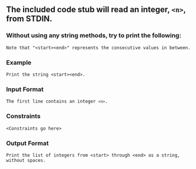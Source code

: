 <h2>The included code stub will read an integer, <code>&lt;n&gt;</code>, from STDIN.</h2>

<h3>Without using any string methods, try to print the following:</h3>

<pre>
<code>Note that "&lt;start&gt;&lt;end&gt;" represents the consecutive values in between.</code>
</pre>

<h3>Example</h3>

<pre>
<code>Print the string &lt;start&gt;&lt;end&gt;.</code>
</pre>

<h3>Input Format</h3>

<pre>
<code>The first line contains an integer <code>&lt;n&gt;</code>.</code>
</pre>

<h3>Constraints</h3>

<pre>
<code>&lt;Constraints go here&gt;</code>
</pre>

<h3>Output Format</h3>

<pre>
<code>Print the list of integers from &lt;start&gt; through &lt;end&gt; as a string, without spaces.</code>
</pre>